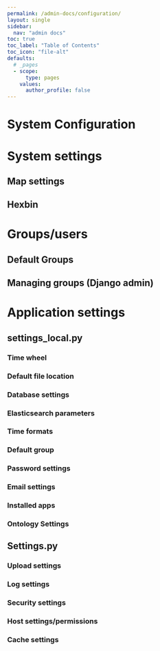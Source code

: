 ```yaml
---
permalink: /admin-docs/configuration/
layout: single
sidebar:
  nav: "admin docs"
toc: true
toc_label: "Table of Contents"
toc_icon: "file-alt"
defaults:
  # _pages
  - scope:
      type: pages
    values:
      author_profile: false
---
```

# System Configuration

# System settings
## Map settings
## Hexbin

# Groups/users
## Default Groups
## Managing groups (Django admin)

# Application settings
## settings_local.py
### Time wheel
### Default file location
### Database settings
### Elasticsearch parameters
### Time formats
### Default group
### Password settings
### Email settings
### Installed apps 
### Ontology Settings

## Settings.py
### Upload settings
### Log settings
### Security settings
### Host settings/permissions
### Cache settings
